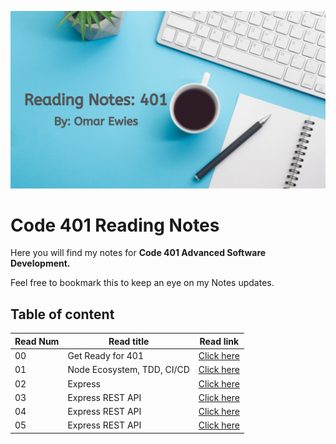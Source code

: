 ![notes](images/reading.png)

# Code 401 Reading Notes

Here you will find my notes for **Code 401
Advanced Software Development.**

 Feel free to bookmark this to keep an eye on my Notes updates.

## Table of content

Read Num | Read title | Read link
------------ | ------------- | --------------
00 |  Get Ready for 401| [Click here](https://oebitw.github.io/401-notes/articles/read00)
01 |  Node Ecosystem, TDD, CI/CD | [Click here](https://oebitw.github.io/401-notes/articles/read01)
02 |  Express | [Click here](https://oebitw.github.io/401-notes/articles/read02)
03 |  Express REST API | [Click here](https://oebitw.github.io/401-notes/articles/read03)
04 |  Express REST API | [Click here](https://oebitw.github.io/401-notes/articles/read04)
05 |  Express REST API | [Click here](https://oebitw.github.io/401-notes/articles/read05)



